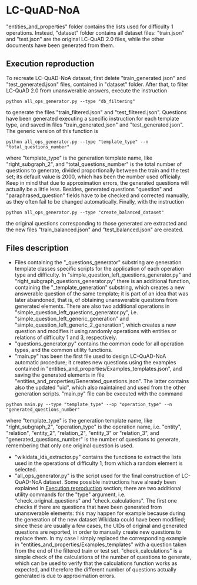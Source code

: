 # LC-QuAD-NoA

"entities_and_properties" folder contains the lists used for difficulty 1 operations. Instead, "dataset" folder contains all dataset files: "train.json" and "test.json" are the original LC-QuAD 2.0 files, while the other documents have been generated from them.

## Execution reproduction

To recreate LC-QuAD-NoA dataset, first delete "train_generated.json" and "test_generated.json" files, contained in "dataset" folder. After that, to filter LC-QuAD 2.0 from unanswerable answers, execute the instruction

```
python all_ops_generator.py --type "db_filtering"
```

to generate the files "train_filtered.json" and "test_filtered.json". Questions have been generated executing a specific instruction for each template type, and saved in files "train_generated.json" and "test_generated.json". The generic version of this function is

```
python all_ops_generator.py --type "template_type" --n "total_questions_number"
```

where "template_type" is the generation template name, like "right_subgraph_2", and "total_questions_number" is the total number of questions to generate, divided proportionally between the train and the test set; its default value is 2000, which has been the number used officially. Keep in mind that due to approximation errors, the generated questions will actually be a little less. Besides, generated questions "question" and "paraphrased_question" fields have to be checked and corrected manually, as they often fail to be changed automatically. Finally, with the instruction

```
python all_ops_generator.py --type "create_balanced_dataset"
```

the original questions corresponding to those generated are extracted and the new files "train_balanced.json" and "test_balanced.json" are created.

## Files description

- Files containing the "_questions_generator" substring are generation template classes specific scripts for the application of each operation type and difficulty. In "simple_question_left_questions_generator.py" and "right_subgraph_questions_generator.py" there is an additional function, containing the "_template_generation" substring, which creates a new answerable question of the same template; it is part of an idea that was later abandoned, that is, of obtaining unanswerable questions from generated elements. There are also two additional operations in "simple_question_left_questions_generator.py", i.e. "simple_question_left_generic_generation" and "simple_question_left_generic_2_generation", which creates a new question and modifies it using randomly operations with entities or relations of difficulty 1 and 3, respectively.
- "questions_generator.py" contains the common code for all operation types, and the common utility functions.
- "main.py" has been the first file used to design LC-QuAD-NoA automatic procedure; it creates new questions using the examples contained in "entities_and_properties/Examples_templates.json", and saving the generated elements in file "entities_and_properties/Generated_questions.json". The latter contains also the updated "uid", which also maintained and used from the other generation scripts.
"main.py" file can be executed with the command

```
python main.py --type "template_type" --op "operation_type" --n "generated_questions_number"
```

where "template_type" is the generation template name, like "right_subgraph_2", "operation_type" is the operation name, i.e. "entity", "relation", "entity_2", "relation_2", "entity_3" or "relation_3", and "generated_questions_number" is the number of questions to generate, remembering that only one original question is used.
- "wikidata_ids_extractor.py" contains the functions to extract the lists used in the operations of difficulty 1, from which a random element is selected.
- "all_ops_generator.py" is the script used for the final construction of LC-QuAD-NoA dataset. Some possible instructions have already been explained in [Execution reproduction](https://github.com/Cenze94/LC-QuAD-NoA/tree/master/LC-QuAD-NoA#execution-reproduction) section; there are two additional utility commands for the "type" argument, i.e. "check_original_questions" and "check_calculations". The first one checks if there are questions that have been generated from unanswerable elements: this may happen for example because during the generation of the new dataset Wikidata could have been modified; since these are usually a few cases, the UIDs of original and generated questions are reported, in order to manually create new questions to replace them. In my case I simply replaced the corresponding example in "entities_and_properties/Examples_templates" with a question taken from the end of the filtered train or test set. "check_calculations" is a simple check of the calculations of the number of questions to generate, which can be used to verify that the calculations function works as expected, and therefore the different number of questions actually generated is due to approximation errors.